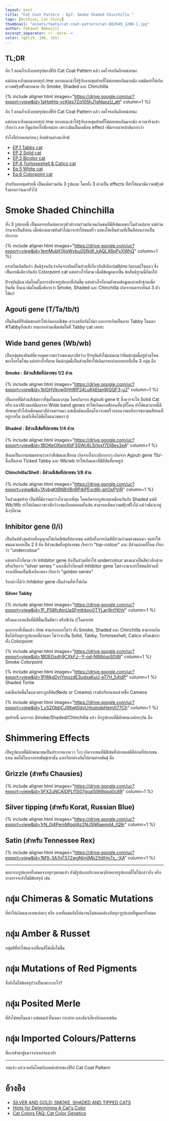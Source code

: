 ```yaml
---
layout: post
title: "Cat Coat Pattern : Ep7. Smoke Shaded Chinchilla "
tags: [Archive, Cat Story]
thumbnail: "assets/feats/cat-coat-pattern/cat-882049_1280-1.jpg"
author: Pakawat Nakwijit
excerpt_separator: <!--more-->
color: rgb(19, 196, 165)
---
```


## TL;DR

อีก 1 ตอนก็จะถึงบทสรุปของซีรีย์ Cat Coat Pattern แล้ว อดใจรอกันอีกหน่อยนะ

แต่ก่อนจะถึงตอนบทสรุป /me อยากแนะนำให้รู้จักลายสุดท้ายที่ไม่ค่อยพบกันมากนัก แต่มันทำให้เกิดความฟรุ้งฟริ้งมากมาย กับ Smoke, Shaded และ Chinchilla

<!--more-->

{% include aligner.html images="https://drive.google.com/uc?export=view&id=1aHqtHq-vcKIes7Zq105hJ1gNqxzU_att" column=1 %}

อีก 1 ตอนก็จะถึงบทสรุปของซีรีย์ Cat Coat Pattern แล้ว อดใจรอกันอีกหน่อยนะ

แต่ก่อนจะถึงตอนบทสรุป /me อยากแนะนำให้รู้จักลายสุดท้ายที่ไม่ค่อยพบกันมากนัก ความจริงแล้วเรียกว่า ลาย ก็ดูแปลกไปซักหน่อย เพราะมันเป็นเหมือน effect เพิ่มจากลายปกติมากกว่า

ยังไงก็ฝากตอนก่อนๆ ลิงค์ด้านล่างนะฮ๊าฟ
* [EP.1 Tabby cat](http://wp.curve.in.th/tabby)
* [EP.2 Solid cat](http://wp.curve.in.th/solid)
* [EP.3 Bicolor cat](http://wp.curve.in.th/bicolor)
* [EP.4 Tortoiseshell & Calico cat](http://wp.curve.in.th/tortoiseshell)
* [Ep.5 White cat](http://wp.curve.in.th/white-cat)
* [Ep.6 Colorpoint cat](http://wp.curve.in.th/colorpoint-cat)

สำหรับลายสุดท้ายนี้ เป็นแพ๊ครวมกัน 3 รูปแบบ โดยทั้ง 3 ต่างเป็น effects ที่ทำให้แมวมีความฟรุ้งฟริ้งมากกว่าแมวทั่วไป

# Smoke Shaded Chinchilla

ทั้ง 3 รูปแบบนี้ เป็นผลจากยีนต์หลายๆตัวทำงานร่วมกันจนเกิดขนที่มีสีเข้มเฉพาะในส่วนปลาย แต่ส่วนก้านจะเป็นสีอ่อน เมื่อน้องแมวขยับตัวไปมาจะทำให้ขนพริ้ว แสดงให้เห็นส่วนที่เป็นสีอ่อนภายเป็นประกาย

{% include aligner.html images="https://drive.google.com/uc?export=view&id=1emMubX1XqWvbu0SfkW_kAQLX6pPxXWhQ" column=1 %}

แรกเริ่มเดิมทีแล้ว สันนิฐานกันว่าเกิดจากยีนต์ในส่วนที่เกี่ยวกับสีเผือก(albino locus)ในแมว ซึ่งเป็นกรณีเดียวกันกับ Colorpoint cat แต่อย่างไรก็ตาม เมื่อมีข้อมูลมากขึ้น ข้อสันนิฐานนี้ก็ตกไป

ปัจจุบันมีแนวคิดใหม่ในการอธิบายรูปแบบที่เกิดขึ้น แต่อย่างไรก็ตามยังขาดข้อมูลและหลักฐานเพื่อยืนยัน ซึ่งแนวคิดใหม่นี้อธิบายว่า Smoke, Shaded และ Chinchilla เกิดจากผลจากยีนต์ 3 ตัว ได้แก่

## Agouti gene (T/Ta/tb/t)

เป็นยีนต์ที่รับผิดชอบทำให้เกิดแถบสีเข้ม-สว่างสลับกันไปมา และการเกิดเป็นลาย Tabby ในแมว <span class="tag-en">#Tabbyอีกแล้ว</span> สามารถอ่านเพิ่มเติมได้ที่ Tabby cat เลยฮะ

## Wide band genes (Wb/wb)

เป็นกลุ่มของยีนต์ที่ควบคุมความกว้างของแถวสีสว่าง ปัจจุบันยังไม่แน่นอนว่ายีนต์กลุ่มนี้อยู่ส่วนไหนของโครโมโซม แต่อย่างไรก็ตาม ยีนต์กลุ่มนี้เป็นส่วนที่ทำให้เกิดการแบ่งแยกลายนี้เป็น 3 กลุ่ม คือ

#### Smoke : มีส่วนสีเข้มที่ปลายขน 1/2 ส่วน

{% include aligner.html images="https://drive.google.com/uc?export=view&id=1klGHVkvw0HhRlP24LuKkEtanWQQF3-u2" column=1 %}

เป็นลายที่มีส่วนสีเข้มยาวที่สุดในแมวกลุ่ม โดยเกิดจาก Agouti gene tt ซึ่งควรจะได้ Solid Cat หรือ แมวสีล้วนแต่มีผลจาก Wide band genes ทำให้เกิดแถบสีอ่อนสั้นๆที่โคน ทำให้แมวลายนี้มีลักษณะทั่วไปเหมือนแมวสีล้วนธรรมดา แต่เมื่อมันเคลื่อนไหวจะพบริ้วรอยความอลังการของขนสีอ่อนที่อยู่ภายใน (แต่ก็เห็นได้ชัดในแมวขนยาว)

#### Shaded : มีส่วนสีเข้มที่ปลายขน 1/4 ส่วน

{% include aligner.html images="https://drive.google.com/uc?export=view&id=1BOKeOXqmXbF3SWc6LSrhixf7DI8es3eA" column=1 %}

สีเฉดเป็นการผสมผสานระหว่าสีเข้มและสีอ่อน เกิดจากในระดับกลางๆ เกิดจาก Agouti gene Tb/- ซึ่งเป็นลาย Ticked Tabby และ Wb/wb ทำให้เกิดแมวที่มีสีสันที่ตามรูป

#### Chinchilla/Shell : มีส่วนสีเข้มที่ปลายขน 1/8 ส่วน

{% include aligner.html images="https://drive.google.com/uc?export=view&id=1XvbgKtRN8VBnRP4jPEsrd6j-ahOsPVjR" column=1 %}

ในส่วนสุดท้าย เป็นสีที่มีความสว่างไสวมากที่สุด โดยเกิดจากรูปแบบเหมือนกันกับ Shaded แต่มี Wb/Wb ทำให้เกิดแถวขาวที่กว้างจนเกือบตลอดทั้งเส้น สามารถเห็นความฟรุ้งฟริ้งได้ แม้ว่ามันจะอยู่นิ่งๆก็ตาม

## Inhibitor gene (I/i)

เป็นยีนต์ตัวสุดท้ายที่อนุญาตให้เกิดสีเข้มที่ปลายขน แต่ยับยั้งการเกิดสีที่ส่วนก้านของขนแมว จนทำให้ขนแมวแยกเป็น 2 สี คือ สีส่วนเข้มที่อยู่ปลายขน เรียกว่า "top-colour" และ สีส่วนอ่อนที่โคน เรียกว่า "undercolour"

แต่อย่างไรก็ตาม เจ้า Inhibitor gene ยังเป็นส่วนที่ทำให้ undercolour ของแมวเป็นสีขาวอีกด้วย หรือเรียกว่า "silver series " และเมื่อไรก็ตามที่ Inhibitor gene ไม่ทำงานจะทำให้ขนสีส่วนที่จางเปลี่ยนเป็นสีเหลืองทอง เรียกว่า "golden series"

จึงกล่าวได้ว่า Inhibitor gene เป็นส่วนที่ทำให้เกิด

#### Silver Tabby

{% include aligner.html images="https://drive.google.com/uc?export=view&id=1F_P58fcAmUaSFmthkpv0TYLarj9nYKhV" column=1 %}

หรือแมวลายเสือที่มีสีพื้นเป็นสีขาว หรือสีเงิน //โคตรเท่ห์

นอกจากที่เห็นแล้ว /me สามารถบอกได้ว่า ทั้ง Smoke, Shaded และ Chinchilla สามารถเกิดขึ้นได้กับทุกๆรูปแบบที่ผ่านมา ไม่ว่าจะเป็น Solid, Tabby, Tortoiseshell, Calico หรือแม้กระทั้ง Colorpoint

{% include aligner.html images="https://drive.google.com/uc?export=view&id=1BDEGsdh9CXkFJ--Y-od-N9lbIupS0t8l" column=1 %}
Smoke Colorpoint

{% include aligner.html images="https://drive.google.com/uc?export=view&id=1PWkgDyIYmxzdE3udxaKuU-eT7H_54IdP" column=1 %}
Shaded Tortie

แต่เมื่อเกิดขึ้นในแมวตระกูลสีส้ม(Reds or Creams) เรามักเรียกแทนด้วยชื่อ Cameos

{% include aligner.html images="https://drive.google.com/uc?export=view&id=1_vS2ObbCJ98wt0dyLhhoindpHem077Ch" column=1 %}

สุดท้ายนี้ นอกจาก Smoke/Shaded/Chinchilla แล้ว อีกรูปแบบที่มีลักษณะคล้ายๆกัน คือ

# Shimmering Effects

เป็นรูปแบบที่มีลักษณะขนเป็นประกายเงาแวว วิ้งๆ เกิดจากขนที่มีสีเข้มที่ปลายแต่มีสีอ่อนที่ปลายขนแทน พบได้ในบางสายพันธุ์เท่านั้น และเรียกต่างกันไปตามสายพันธุ์ คือ

## Grizzle (สำหรับ Chausies)

{% include aligner.html images="https://drive.google.com/uc?export=view&id=1jFXZuNCAlDPLf1S07goaI5l9Wqsq0c89" column=1 %}

## Silver tipping (สำหรับ Korat, Russian Blue)

{% include aligner.html images="https://drive.google.com/uc?export=view&id=1rN_0i4PemMlggIAz2NJ5N6aemd4_IQ9r" column=1 %}

## Satin (สำหรับ Tennessee Rex)

{% include aligner.html images="https://drive.google.com/uc?export=view&id=1M1t-3A7nTS7ZwgNImIMb2YdIHn7x_-XA" column=1 %}

----------------

นอกจากรูปแบบทั้งหมดจากทุกๆตอนแล้ว ยังมีรูปแบบประหลาดๆอีกหลายรูปแบบที่ไม่ได้กล่าวถึง หรือ บางอาจจะยังไม่มีข้อสรุป เช่น

# กลุ่ม Chimeras & Somatic Mutations

ที่ทำให้เกิดแมวลายแปลกๆ หรือ ลายที่ผสมกันไปมาจนไม่สอดคล้องกับทุกๆรูปแบบที่พูดมาทั้งหมด

# กลุ่ม Amber & Russet

กลุ่มสีที่ทำให้แมวเปลี่ยนสีได้เมื่อโตขึ้น

# กลุ่ม Mutations of Red Pigments

ซึ่งยังไม่ได้ข้อสรุปว่าเป็นเพราะอะไร?

# กลุ่ม Posited Merle

ที่ยังไม่พบในแมว แต่พบแล้วในหมา กระต่าย และสัตว์เลี้ยงอีกหลายชนิด

# กลุ่ม Imported Colours/Patterns

ที่เอาเข้ามาสู่แมวจากเหล่าแมวป่า

----------------

จบแล้ว แล้วเจอกันใหม่กับบทส่งท้ายของซีรีย์ Cat Coat Pattern

# อ้างอิง
* [SILVER AND GOLD: SMOKE, SHADED AND TIPPED CATS](http://messybeast.com/chinchillas.htm)
* [Hints for Determining A Cat's Color](http://cfa.org/Breeders/CatColorsGenetics/HintsforDeterminingColor.aspx)
* [Cat Colors FAQ: Cat Color Genetics](http://www.fanciers.com/other-faqs/color-genetics.html#shading)
